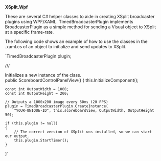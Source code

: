 **XSplit.Wpf**

These are several C# helper classes to aide in creating XSplit broadcaster plugins using WPF/XAML. TimedBroadcasterPlugin implements BroadcasterPlugin as a simple method for sending a Visual object to XSplit at a specific frame-rate.

The following code shows an example of how to use the classes in the .xaml.cs of an object to initialize and send updates to XSplit.

`TimedBroadcasterPlugin plugin;

/// <summary> Initializes a new instance of the <see cref="ScoreboardControlPanelView"/> class. </summary>
public ScoreboardControlPanelView()
{
	this.InitializeComponent();

	const int OutputWidth = 1000;
	const int OutputHeight = 200;
	
	// Outputs a 1000x200 image every 50ms (20 FPS)
	plugin = TimedBroadcasterPlugin.CreateInstance(
		"YOUR-UNIQUE-ID", this.scoreboardView, OutputWidth, OutputHeight 50);
		
	if (this.plugin != null)
	{
		// The correct version of XSplit was installed, so we can start our output.
		this.plugin.StartTimer();
	}
}`